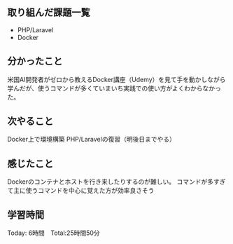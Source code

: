 ## 取り組んだ課題一覧
- PHP/Laravel
- Docker

## 分かったこと
米国AI開発者がゼロから教えるDocker講座（Udemy）を見て手を動かしながら学んだが、使うコマンドが多くていまいち実践での使い方がよくわからなかった。

## 次やること　
Docker上で環境構築
PHP/Laravelの復習（明後日までやる）

## 感じたこと
Dockerのコンテナとホストを行き来したりするのが難しい。
コマンドが多すぎて主に使うコマンドを中心に覚えた方が効率良さそう

## 学習時間

Today: 6時間　Total:25時間50分
